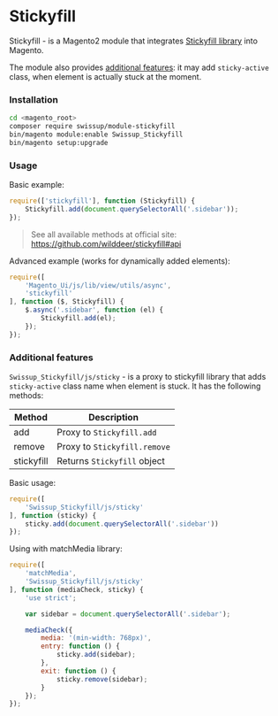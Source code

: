 # Stickyfill

Stickyfill - is a Magento2 module that integrates
[Stickyfill library](https://github.com/wilddeer/stickyfill) into Magento.

The module also provides [additional features](#additional-features): it may
add `sticky-active` class, when element is actually stuck at the moment.

### Installation

```bash
cd <magento_root>
composer require swissup/module-stickyfill
bin/magento module:enable Swissup_Stickyfill
bin/magento setup:upgrade
```

### Usage

Basic example:

```js
require(['stickyfill'], function (Stickyfill) {
    Stickyfill.add(document.querySelectorAll('.sidebar'));
});
```

> See all available methods at official site: https://github.com/wilddeer/stickyfill#api

Advanced example (works for dynamically added elements):

```js
require([
    'Magento_Ui/js/lib/view/utils/async',
    'stickyfill'
], function ($, Stickyfill) {
    $.async('.sidebar', function (el) {
        Stickyfill.add(el);
    });
});
```

### Additional features

`Swissup_Stickyfill/js/sticky` - is a proxy to stickyfill library that adds
`sticky-active` class name when element is stuck. It has the following methods:

Method  | Description
--------|------------
add     | Proxy to `Stickyfill.add`
remove  | Proxy to `Stickyfill.remove`
stickyfill | Returns `Stickyfill` object

Basic usage:

```js
require([
    'Swissup_Stickyfill/js/sticky'
], function (sticky) {
    sticky.add(document.querySelectorAll('.sidebar'))
});
```

Using with matchMedia library:

```js
require([
    'matchMedia',
    'Swissup_Stickyfill/js/sticky'
], function (mediaCheck, sticky) {
    'use strict';

    var sidebar = document.querySelectorAll('.sidebar');

    mediaCheck({
        media: '(min-width: 768px)',
        entry: function () {
            sticky.add(sidebar);
        },
        exit: function () {
            sticky.remove(sidebar);
        }
    });
});
```
